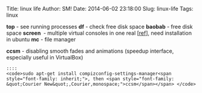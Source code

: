 Title: linux life
Author: SM!
Date: 2014-06-02 23:18:00
Slug: linux-life
Tags: linux

**top** - see running processes
**df** - check free disk space
**baobab** - free disk space 
**screen&nbsp;** - multiple virtual consoles in one real [[ref](http://sergevideo.blogspot.com/2014/05/multiple-windows-in-one-linux-terminal.html)], need installation in ubuntu
**mc** - file manager

**ccsm** - disabling smooth fades and animations (speedup interface, especially useful in VirtualBox)

    ::::
    <code>sudo apt-get install compizconfig-settings-manager<span style="font-family: inherit;">, then <span style="font-family: &quot;Courier New&quot;,Courier,monospace;">ccsm</span></span> </code>




</div>